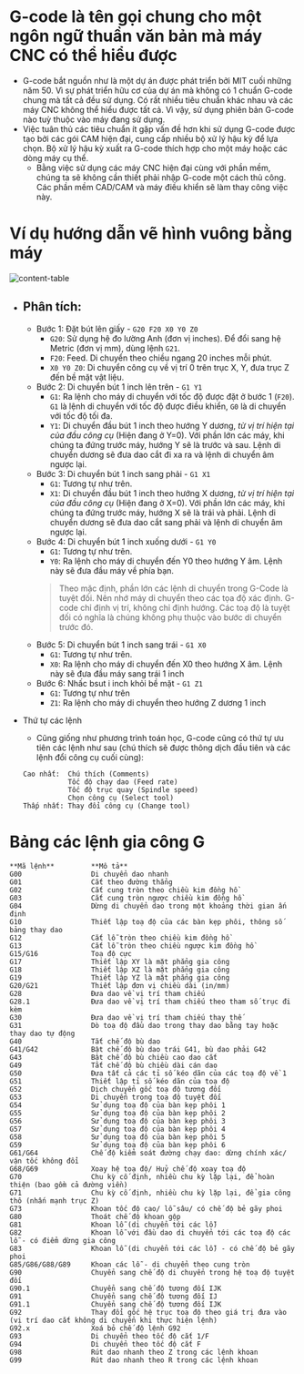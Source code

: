 # G-code là tên gọi chung cho một ngôn ngữ thuần văn bản mà máy CNC có thể hiểu được
* G-code bắt nguồn như là một dự án được phát triển bởi MIT cuối những năm 50. Vì sự phát triển hữu cơ của dự án mà không có 1 chuẩn G-code chung mà tất cả đều sử dụng. Có rất nhiều tiêu chuẩn khác nhau và các máy CNC không thể hiểu được tất cả. Vì vậy, sử dụng phiên bản G-code nào tuỳ thuộc vào máy đang sử dụng.
* Việc tuân thủ các tiêu chuẩn ít gặp vấn đề hơn khi sử dụng G-code được tạo bởi các gói CAM hiện đại, cung cấp nhiều bộ xử lý hậu kỳ để lựa chọn. Bộ xử lý hậu kỳ xuất ra G-code thích hợp cho một máy hoặc các dòng máy cụ thể. 
    * Bằng việc sử dụng các máy CNC hiện đại cùng với phần mềm, chúng ta sẽ không cần thiết phải nhập G-code một cách thủ công. Các phần mềm CAD/CAM và máy điều khiển sẽ làm thay công việc này.
# Ví dụ hướng dẫn vẽ hình vuông bằng máy
![content-table](https://f38-zpg.zdn.vn/3956706865987300749/39013be663a5abfbf2b4.jpg)
* ## Phân tích:
  * Bước 1: Đặt bút lên giấy - `G20 F20 X0 Y0 Z0`
      * `G20`: Sử dụng hệ đo lường Anh (đơn vị inches). Để đổi sang hệ Metric (đơn vị mm), dùng lệnh `G21`.
      * `F20`: Feed. Di chuyển theo chiều ngang 20 inches mỗi phút.
      * `X0 Y0 Z0`: Di chuyển công cụ về vị trí 0 trên trục X, Y, đưa trục Z đến bề mặt vật liệu.
  * Bước 2: Di chuyển bút 1 inch lên trên - `G1 Y1`
      * `G1`: Ra lệnh cho máy di chuyển với tốc độ được đặt ở bước 1 (`F20`). `G1` là lệnh di chuyển với tốc độ được điều khiển, `G0` là di chuyển với tốc độ tối đa.
      * `Y1`: Di chuyển đầu bút 1 inch theo hướng Y dương, _từ vị trí hiện tại của đầu công cụ_ (Hiện đang ở Y=0). Với phần lớn các máy, khi chúng ta đứng trước máy, hướng Y sẽ là trước và sau. Lệnh di chuyển dương sẽ đưa dao cắt đi xa ra và lệnh di chuyển âm ngược lại.
  * Bước 3: Di chuyển bút 1 inch sang phải - `G1 X1`
      * `G1`: Tương tự như trên.
      * `X1`: Di chuyển đầu bút 1 inch theo hướng X dương, _từ vị trí hiện tại của đầu công cụ_ (Hiện đang ở X=0). Với phần lớn các máy, khi chúng ta đứng trước máy, hướng X sẽ là trái và phải. Lệnh di chuyển dương sẽ đưa dao cắt sang phải và lệnh di chuyển âm ngược lại.
  * Bước 4: Di chuyển bút 1 inch xuống dưới - `G1 Y0`
      * `G1`: Tương tự như trên.
      * `Y0`: Ra lệnh cho máy di chuyển đến Y0 theo hướng Y âm. Lệnh này sẽ đưa đầu máy về phía bạn.
      > Theo mặc định, phần lớn các lệnh di chuyển trong G-Code là tuyệt đối. Nên nhớ máy di chuyển theo các tọa độ xác định. G-code chỉ định vị trí, không chỉ định hướng. Các toạ độ là tuyệt đối có nghĩa là chúng không phụ thuộc vào bước di chuyển trước đó.
  * Bước 5: Di chuyển bút 1 inch sang trái - `G1 X0`
      * `G1`: Tương tự như trên.
      * `X0`: Ra lệnh cho máy di chuyển đến X0 theo hướng X âm. Lệnh này sẽ đưa đầu máy sang trái 1 inch
  * Bước 6: Nhấc bsut i inch khỏi bề mặt - `G1 Z1`
      * `G1`: Tương tự như trên
      * `Z1`: Ra lệnh cho máy di chuyển theo hướng Z dương 1 inch 

* Thứ tự các lệnh
  * Cũng giống như phương trình toán học, G-code cũng có thứ tự ưu tiên các lệnh như sau (chú thích sẽ được thông dịch đầu tiên và các lệnh đổi công cụ cuối cùng):
  ```
  Cao nhất:  Chú thích (Comments)
             Tốc độ chạy dao (Feed rate)
             Tốc độ trục quay (Spindle speed)
             Chọn công cụ (Select tool)
  Thấp nhất: Thay đổi công cụ (Change tool)
  ```
# Bảng các lệnh gia công G
```
**Mã lệnh**         **Mô tả**
G00                 Di chuyển dao nhanh
G01                 Cắt theo đường thẳng
G02                 Cắt cung tròn theo chiều kim đồng hồ
G03                 Cắt cung tròn ngược chiều kim đồng hồ
G04                 Dừng di chuyển dao trong một khoảng thời gian ấn định
G10                 Thiết lập toạ độ của các bàn kẹp phôi, thông số bảng thay dao
G12                 Cắt lỗ tròn theo chiều kim đồng hồ
G13                 Cắt lỗ tròn theo chiều ngược kim đồng hồ
G15/G16             Toạ độ cực
G17                 Thiết lập XY là mặt phẳng gia công
G18                 Thiết lập XZ là mặt phẳng gia công
G19                 Thiết lập YZ là mặt phẳng gia công
G20/G21             Thiết lập đơn vị chiều dài (in/mm)
G28                 Đưa dao về vị trí tham chiếu
G28.1               Đưa dao về vị trí tham chiếu theo tham số trục đi kèm
G30                 Đưa dao về vị trí tham chiếu thay thế                
G31                 Dò toạ độ đầu dao trong thay dao bằng tay hoặc thay dao tự động
G40                 Tắt chế độ bù dao
G41/G42             Bật chế độ bù dao trái G41, bù dao phải G42 
G43                 Bật chế độ bù chiều cao dao cắt
G49                 Tắt chế độ bù chiều dài cán dao
G50                 Đưa tất cả các tỉ số kéo dãn của các toạ độ về 1
G51                 Thiết lập tỉ số kéo dãn của toạ độ
G52                 Dịch chuyển gốc toạ độ tương đối
G53                 Di chuyển trong toạ độ tuyệt đối
G54                 Sử dụng toạ độ của bàn kẹp phôi 1
G55                 Sử dụng toạ độ của bàn kẹp phôi 2
G56                 Sử dụng toạ độ của bàn kẹp phôi 3
G57                 Sử dụng toạ độ của bàn kẹp phôi 4
G58                 Sử dụng toạ độ của bàn kẹp phôi 5
G59                 Sử dụng toạ độ của bàn kẹp phôi 6
G61/G64             Chế độ kiểm soát đường chạy dao: dừng chính xác/ vận tốc không đổi
G68/G69             Xoay hệ toạ độ/ Huỷ chế độ xoay toạ độ
G70                 Chu kỳ cố định, nhiều chu kỳ lặp lại, để hoàn thiện (bao gồm cả đường viền)
G71                 Chu kỳ cố định, nhiều chu kỳ lặp lại, để gia công thô (nhấn mạnh trục Z)
G73                 Khoan tốc độ cao/ lỗ sâu/ có chế độ bẻ gãy phoi
G80                 Thoát chế độ khoan gộp
G81                 Khoan lỗ (di chuyển tới các lỗ)
G82                 Khoan lỗ với đầu dao di chuyển tới các toạ độ các lỗ - có điểm dừng gia công
G83                 Khoan lỗ (di chuyển tới các lỗ) - có chế độ bẻ gãy phoi
G85/G86/G88/G89     Khoan các lỗ - di chuyển theo cung tròn
G90                 Chuyển sang chế độ di chuyển trong hệ toạ độ tuyệt đối
G90.1               Chuyển sang chế độ tương đối IJK
G91                 Chuyển sang chế độ tương đối IJ
G91.1               Chuyển sang chế độ tương đối IJK
G92                 Thay đổi gốc hệ trục toạ độ theo giá trị đưa vào (vị trí dao cắt không di chuyển khi thực hiện lệnh)
G92.x               Xoá bỏ chế độ lệnh G92
G93                 Di chuyển theo tốc độ cắt 1/F
G94                 Di chuyển theo tốc độ cắt F
G98                 Rút dao nhanh theo Z trong các lệnh khoan
G99                 Rút dao nhanh theo R trong các lệnh khoan
```